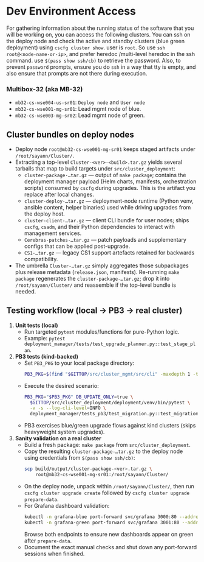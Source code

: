 # Dev Environment Access

For gathering information about the running status of the software that you will be working on, you can access the following clusters. You can ssh on the deploy node and check the active and standby clusters (blue green deployment) using `cscfg cluster show`. user is `root`. So use `ssh root@<node-name-or-ip>`, and prefer heredoc /multi-level heredoc in the ssh command. use `$(pass show ssh/cb)` to retrieve the password. Also, to prevent `password` prompts, ensure you do `ssh` in a way that tty is empty, and also ensure that prompts are not there during execution.

### Multibox-32 (aka MB-32)

  - `mb32-cs-wse004-us-sr01`: `Deploy node` and `User node`
  - `mb32-cs-wse001-mg-sr01`: Lead mgmt node of blue.
  - `mb32-cs-wse003-mg-sr02`: Lead mgmt node of green.

## Cluster bundles on deploy nodes
- Deploy node `root@mb32-cs-wse001-mg-sr01` keeps staged artifacts under `/root/sayann/Cluster/`.
- Extracting a top-level `Cluster-<ver>-<build>.tar.gz` yields several tarballs that map to build targets under `src/cluster_deployment`:
  * `cluster-package-…tar.gz` — output of `make package`; contains the deployment manager payload (Helm charts, manifests, orchestration scripts) consumed by `cscfg` during upgrades. This is the artifact you replace after local changes.
  * `cluster-deploy-…tar.gz` — deployment-node runtime (Python venv, ansible content, helper binaries) used while driving upgrades from the deploy host.
  * `cluster-client-…tar.gz` — client CLI bundle for user nodes; ships `cscfg`, `csadm`, and their Python dependencies to interact with management services.
  * `Cerebras-patches-…tar.gz` — patch payloads and supplementary configs that can be applied post-upgrade.
  * `CS1-…tar.gz` — legacy CS1 support artefacts retained for backwards compatibility.
- The umbrella `Cluster-…tar.gz` simply aggregates those subpackages plus release metadata (`release.json`, manifests). Re-running `make package` regenerates the `cluster-package-…tar.gz`; drop it into `/root/sayann/Cluster/` and reassemble if the top-level bundle is needed.

## Testing workflow (local → PB3 → real cluster)
1. **Unit tests (local)**
   - Run targeted `pytest` modules/functions for pure-Python logic.
   - Example: `pytest deployment_manager/tests/test_upgrade_planner.py::test_stage_plan`.
2. **PB3 tests (kind-backed)**
   - Set `PB3_PKG` to your local package directory:
     ```sh
     PB3_PKG=$(find "$GITTOP/src/cluster_mgmt/src/cli" -maxdepth 1 -type d -name 'cluster-package-*' -printf '%f\n')
     ```
   - Execute the desired scenario:
     ```sh
     PB3_PKG="$PB3_PKG" DB_UPDATE_ONLY=true \
       $GITTOP/src/cluster_deployment/deployment/venv/bin/pytest \
       -v -s --log-cli-level=INFO \
       deployment_manager/tests_pb3/test_migration.py::test_migration_happy_path --keep-cluster=False
     ```
   - PB3 exercises blue/green upgrade flows against kind clusters (skips heavyweight system upgrades).
3. **Sanity validation on a real cluster**
   - Build a fresh package: `make package` from `src/cluster_deployment`.
   - Copy the resulting `cluster-package-…tar.gz` to the deploy node using credentials from `$(pass show ssh/cb)`:
     ```sh
     scp build/output/cluster-package-<ver>.tar.gz \
         root@mb32-cs-wse001-mg-sr01:/root/sayann/Cluster/
     ```
   - On the deploy node, unpack within `/root/sayann/Cluster/`, then run `cscfg cluster upgrade create` followed by `cscfg cluster upgrade prepare-data`.
   - For Grafana dashboard validation:
     ```sh
     kubectl -n grafana-blue port-forward svc/grafana 3000:80 --address 0.0.0.0
     kubectl -n grafana-green port-forward svc/grafana 3001:80 --address 0.0.0.0
     ```
     Browse both endpoints to ensure new dashboards appear on green after `prepare-data`.
   - Document the exact manual checks and shut down any port-forward sessions when finished.

